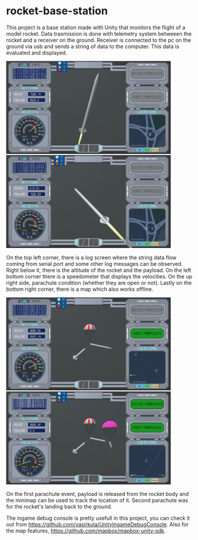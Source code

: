 # rocket-base-station

This project is a base station made with Unity that monitors the flight of a model rocket. Data trasmission is done with telemetry system betweeen the rocket and a receiver on the ground. Receiver is connected to the pc on the ground via usb and sends a string of data to the computer. This data is evaluated and displayed.

<img src="images/image2.png" height="250"> <img src="images/image3.png" height="250"> 

On the top left corner, there is a log screen where the string data flow coming from serial port and some other log messages can be observed. Right below it, there is the altitude of the rocket and the payload. On the left bottom corner there is a speedometer that displays the velocities. On the up right side, parachute condition (whether they are open or not). Lastly on the bottom right corner, there is a map which also works offline.

<img src="images/image4.png" height="250"> <img src="images/image5.png" height="250">    

On the first parachute event, payload is released from the rocket body and the minimap can be used to track the location of it. Second parachute was for the rocket's landing back to the ground.


The ingame debug console is pretty usefull in this project, you can check it out from https://github.com/yasirkula/UnityIngameDebugConsole.
Also for the map features, https://github.com/mapbox/mapbox-unity-sdk.






